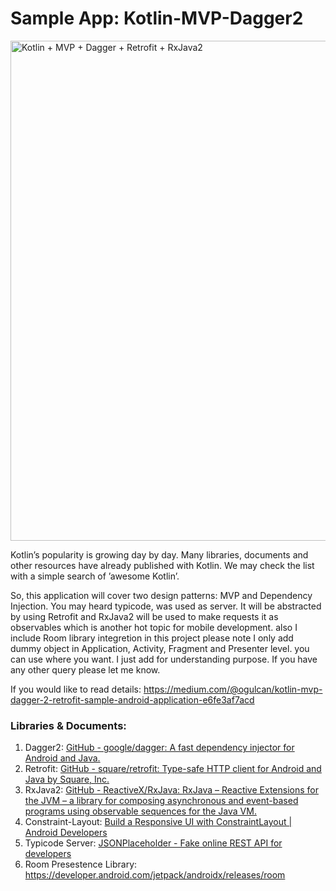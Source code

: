 # Sample App: Kotlin-MVP-Dagger2

<a href="https://medium.com/@ogulcan/kotlin-mvp-dagger-2-retrofit-sample-android-application-e6fe3af7acd" target="_blank"><img src="https://cdn-images-1.medium.com/max/2000/1*Ia4dK-kcaSfztzHIhtMmaQ.png" alt="Kotlin + MVP + Dagger + Retrofit + RxJava2" width="800"></a>

Kotlin’s popularity is growing day by day. Many  libraries, documents and other resources have already published with Kotlin. We may check the list with a simple search of ’awesome Kotlin’.

So, this application will cover two design patterns: MVP and Dependency Injection. You may heard typicode, was used as server. It will be abstracted by using Retrofit and RxJava2 will be used to make requests it as observables which is another hot topic for mobile development. also I include Room library integretion in this project please note I only add dummy object in Application, Activity, Fragment and Presenter level. you can use where you want. I just add for understanding purpose. If you have any other query please let me know. 

If you would like to read details: https://medium.com/@ogulcan/kotlin-mvp-dagger-2-retrofit-sample-android-application-e6fe3af7acd


### Libraries & Documents:

1. Dagger2: [GitHub - google/dagger: A fast dependency injector for Android and Java.](https://github.com/google/dagger)
2. Retrofit: [GitHub - square/retrofit: Type-safe HTTP client for Android and Java by Square, Inc.](https://github.com/square/retrofit)
3. RxJava2: [GitHub - ReactiveX/RxJava: RxJava – Reactive Extensions for the JVM – a library for composing asynchronous and event-based programs using observable sequences for the Java VM.](https://github.com/ReactiveX/RxJava)
4. Constraint-Layout: [Build a Responsive UI with ConstraintLayout | Android Developers](https://developer.android.com/training/constraint-layout/index.html)
5. Typicode Server: [JSONPlaceholder - Fake online REST API for developers](https://jsonplaceholder.typicode.com/)
6. Room Presestence Library: https://developer.android.com/jetpack/androidx/releases/room

